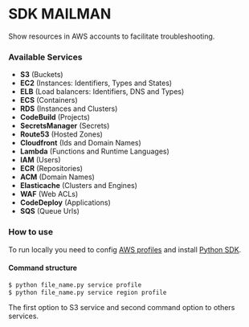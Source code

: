 # SDK MAILMAN
Show resources in AWS accounts to facilitate troubleshooting.

### Available Services
- **S3** (Buckets)
- **EC2** (Instances: Identifiers, Types and States)
- **ELB** (Load balancers: Identifiers, DNS and Types)
- **ECS** (Containers)
- **RDS** (Instances and Clusters)
- **CodeBuild** (Projects)
- **SecretsManager** (Secrets)
- **Route53** (Hosted Zones)
- **Cloudfront** (Ids and Domain Names)
- **Lambda** (Functions and Runtime Languages)
- **IAM** (Users)
- **ECR** (Repositories)
- **ACM** (Domain Names)
- **Elasticache** (Clusters and Engines)
- **WAF** (Web ACLs)
- **CodeDeploy** (Applications)
- **SQS** (Queue Urls)

### How to use
To run locally you need to config [AWS profiles](https://docs.aws.amazon.com/cli/latest/userguide/cli-configure-files.html) and install [Python SDK](https://github.com/boto/boto3).

#### Command structure
```bash
$ python file_name.py service profile
$ python file_name.py service region profile
```

The first option to S3 service and second command option to others services. 
